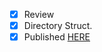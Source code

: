 - [x] Review
- [x] Directory Struct.
- [x] Published [HERE](https://frigidsec.github.io/blog/2020/09/17/activedirbasics.html)

